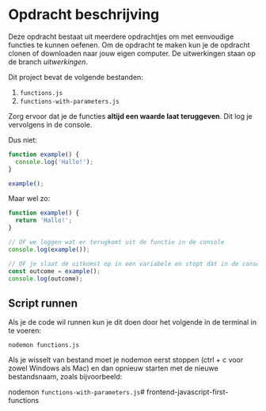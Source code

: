 # Opdracht beschrijving

Deze opdracht bestaat uit meerdere opdrachtjes om met eenvoudige functies te kunnen oefenen. Om de opdracht te maken kun je de opdracht clonen of downloaden naar jouw eigen computer. De uitwerkingen staan op de branch _uitwerkingen_.

Dit project bevat de volgende bestanden:

1. `functions.js`
2. `functions-with-parameters.js`

Zorg ervoor dat je de functies **altijd een waarde laat teruggeven**. Dit log je vervolgens in de console.

Dus niet:
```javascript
function example() {
  console.log('Hallo!');
}

example();
```

Maar wel zo:

```javascript
function example() {
  return 'Hallo!';
}

// OF we loggen wat er terugkomt uit de functie in de console
console.log(example());

// OF je slaat de uitkomst op in een variabele en stopt dát in de console.log():
const outcome = example();
console.log(outcome);
```

## Script runnen
Als je de code wil runnen kun je dit doen door het volgende in de terminal in te voeren:

`nodemon functions.js`

Als je wisselt van bestand moet je nodemon eerst stoppen (ctrl + c voor zowel Windows als Mac) en dan opnieuw starten met de nieuwe bestandsnaam, zoals bijvoorbeeld:

nodemon `functions-with-parameters.js`#   f r o n t e n d - j a v a s c r i p t - f i r s t - f u n c t i o n s  
 